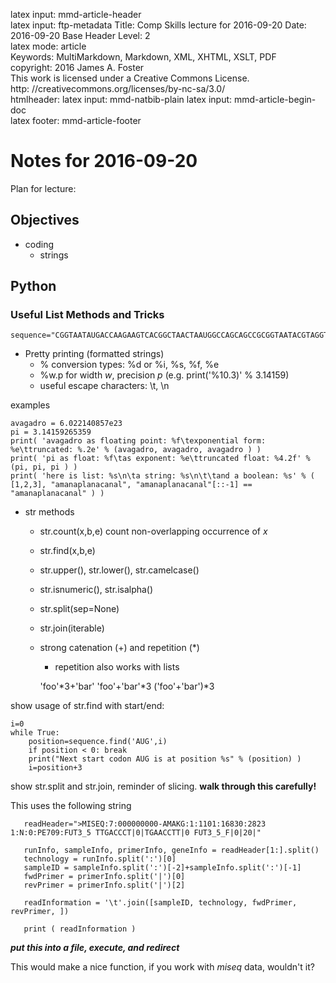 latex input:	mmd-article-header  
latex input:	ftp-metadata 
Title:	Comp Skills lecture for 2016-09-20
Date:	2016-09-20
Base Header Level:	2  
latex mode:	article  
Keywords:	MultiMarkdown, Markdown, XML, XHTML, XSLT, PDF   
copyright:	2016 James A. Foster  
	This work is licensed under a Creative Commons License.  
	http:	//creativecommons.org/licenses/by-nc-sa/3.0/  
htmlheader:	<script type="text/javascript" src="http://cdn.mathjax.org/mathjax/latest/MathJax.js?config=TeX-AMS-MML_HTMLorMML"></script>
latex input:	mmd-natbib-plain
latex input:	mmd-article-begin-doc  
latex footer:	mmd-article-footer  

# Notes for 2016-09-20 #
Plan for lecture:

## Objectives
* coding
	* strings
## Python ##
### Useful List Methods and Tricks ###

    sequence="CGGTAATAUGACCAAGAAGTCACGGCTAACTAAUGGCCAGCAGCCGCGGTAATACGTAGGTGGCAAGCGTTGCCGGAUGTATTGGGCGTA"

* Pretty printing (formatted strings)
	* % conversion types: %d or %i, %s, %f, %e
	* %w.p for width *w*, precision *p* (e.g. print('%10.3)' % 3.14159)
	* useful escape characters: \t, \n

examples

    avagadro = 6.022140857e23
    pi = 3.14159265359
    print( 'avagadro as floating point: %f\texponential form: %e\ttruncated: %.2e' % (avagadro, avagadro, avagadro ) )
    print( 'pi as float: %f\tas exponent: %e\ttruncated float: %4.2f' % (pi, pi, pi ) )
    print( 'here is list: %s\n\ta string: %s\n\t\tand a boolean: %s' % ( [1,2,3], "amanaplanacanal", "amanaplanacanal"[::-1] == "amanaplanacanal" ) )
    
* str methods
	* str.count(x,b,e) count non-overlapping occurrence of $x$
	* str.find(x,b,e)
	* str.upper(), str.lower(), str.camelcase()
	* str.isnumeric(), str.isalpha()
	* str.split(sep=None)
	* str.join(iterable)
	* strong catenation (+) and repetition (\*)
		* repetition also works with lists

        'foo'*3+'bar'
        'foo'+'bar'*3
        ('foo'+'bar')*3

show usage of str.find with start/end:

    i=0
    while True:
        position=sequence.find('AUG',i)
        if position < 0: break
        print("Next start codon AUG is at position %s" % (position) )
        i=position+3

show str.split and str.join, reminder of slicing. **walk through this carefully!**

This uses the following string

       readHeader=">MISEQ:7:000000000-AMAKG:1:1101:16830:2823 1:N:0:PE709:FUT3_5 TTGACCCT|0|TGAACCTT|0 FUT3_5_F|0|20|"

       runInfo, sampleInfo, primerInfo, geneInfo = readHeader[1:].split()
       technology = runInfo.split(':')[0]
       sampleID = sampleInfo.split(':')[-2]+sampleInfo.split(':')[-1]
       fwdPrimer = primerInfo.split('|')[0]
       revPrimer = primerInfo.split('|')[2]
    
       readInformation = '\t'.join([sampleID, technology, fwdPrimer, revPrimer, ])
    
       print ( readInformation )


***put this into a file, execute, and redirect***

This would make a nice function, if you work with *miseq* data, wouldn't it?


